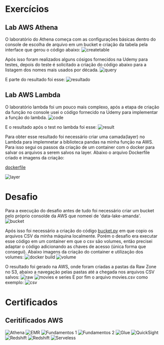 # Exercícios

## Lab AWS Athena
O laboratório do Athena começa com as configurações básicas dentro do console de escolha de arquivo em um bucket e criação da tabela pela interface que gerou o código abaixo:
![createtable](../evidencias/createtable.png)

Após isso foram realizados alguns cósigos fornecidos na Udemy para testes, depois do teste é solicitado a criação do código abaixo para a listagem dos nomes mais usados por década.
![query](../evidencias/athena_query.png)

E parte do resultado foi esse:
![resultado](../evidencias/athena_result.png)


## Lab AWS Lambda

O laboratório lambda foi um pouco mais complexo, após a etapa de criação da função no console usei o código fornecido na Udemy para implementar a função do lambda.
![code](../evidencias/lambda_code.png)

E o resultado após o test no lambda foi esse:
![result](../evidencias/lambda_result.png)

Para obter esse resultado foi necessário criar uma camada(layer) no Lambda para implemnetar a biblioteca pandas na minha função na AWS. Para isso segui os passos da criação de um container com o docker para salvar os arquivos a serem salvos na layer. Abaixo o arquivo Dockerfile criado e imagens da criação:

[dockerfile](../exercícios/Dockerfile)

![layer](../evidencias/layer_create.png)



# Desafio

Para a execução do desafio antes de tudo foi necessário criar um bucket pelo próprio consolde da AWS que nomeei de 'data-lake-amanda'.
![bucket](../evidencias/datalake.png)

Após isso foi necessário a criação do código [bucket.py](../Desafio/bucket.py) em que copio os arquivos CSV da minha máquina localmente. Porém o desafio era executar esse código em um container em que o csv são volumes, então precisei adaptar o código adicionando as chaves de acesso (única forma que consegui). Abaixo imagens da criação do container e utilização dos volumes:
![docker build](../evidencias/dockerbuild.png)
![volume](../evidencias/volume.png)

O resultado foi gerado na AWS, onde foram criadas a pastas da Raw Zone no S3, abaixo a navegação pelas pastas até a chegada nos arquivos CSV salvos:
![raw](./rawzone.png)
![movies e series](./movies_series.png)
E por fim o arquivo movies.csv como exemplo:
![csv](./csv.png)


# Certificados

## Ceritificados AWS

![Athena](../Certificados/athena_page-0001.jpg)
![EMR](../Certificados/emr_page-0001.jpg)
![Fundamentos 1](../Certificados/fundamentos1_page-0001.jpg)
![Fundamentos 2](../Certificados/fundamentos2_page-0001.jpg)
![Glue](../Certificados/glue_page-0001.jpg)
![QuickSight](../Certificados/quicksight_page-0001.jpg)
![Redshift](../Certificados/redshift_page-0001.jpg)
![Redshift](../Certificados/redshift2_page-0001.jpg)
![Serveless](../Certificados/serveless_page-0001.jpg)

